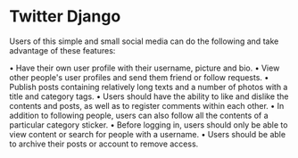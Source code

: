 # Twitter Django

Users of this simple and small social media can do the following and take advantage of these features:

• Have their own user profile with their username, picture and bio.
• View other people's user profiles and send them friend or follow requests.
• Publish posts containing relatively long texts and a number of photos with a title and category tags.
• Users should have the ability to like and dislike the contents and posts, as well as to register comments within each other.
• In addition to following people, users can also follow all the contents of a particular category sticker.
• Before logging in, users should only be able to view content or search for people with a username.
• Users should be able to archive their posts or account to remove access.
